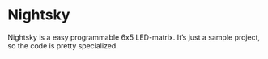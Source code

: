 # Nightsky
Nightsky is a easy programmable 6x5 LED-matrix.
It’s just a sample project, so the code is pretty specialized.
